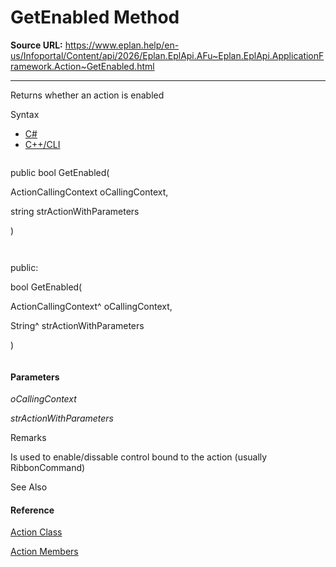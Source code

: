 # GetEnabled Method

**Source URL:** https://www.eplan.help/en-us/Infoportal/Content/api/2026/Eplan.EplApi.AFu~Eplan.EplApi.ApplicationFramework.Action~GetEnabled.html

---

Returns whether an action is enabled

Syntax

- [C#](#i-syntax-CS)
- [C++/CLI](#i-syntax-CPP2005)

```
```
public bool GetEnabled( 
   ActionCallingContext oCallingContext,
   string strActionWithParameters
)
```
```

```
```
public:
bool GetEnabled( 
   ActionCallingContext^ oCallingContext,
   String^ strActionWithParameters
)
```
```

#### Parameters

*oCallingContext*


*strActionWithParameters*

Remarks

Is used to enable/dissable control bound to the action (usually RibbonCommand)



See Also

#### Reference

[Action Class](Eplan.EplApi.AFu~Eplan.EplApi.ApplicationFramework.Action.html)
  
[Action Members](Eplan.EplApi.AFu~Eplan.EplApi.ApplicationFramework.Action_members.html)